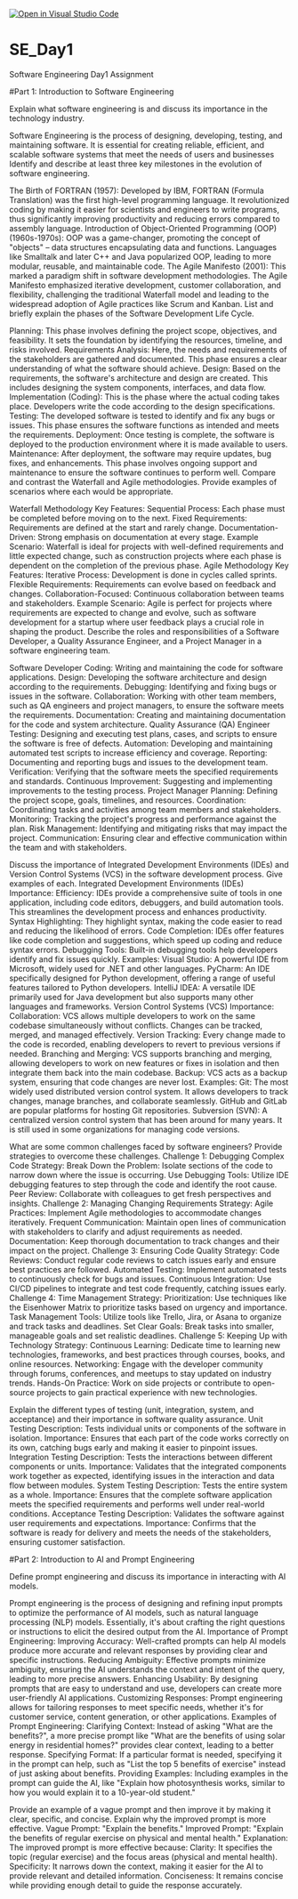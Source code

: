 [![Open in Visual Studio Code](https://classroom.github.com/assets/open-in-vscode-2e0aaae1b6195c2367325f4f02e2d04e9abb55f0b24a779b69b11b9e10269abc.svg)](https://classroom.github.com/online_ide?assignment_repo_id=18374305&assignment_repo_type=AssignmentRepo)
# SE_Day1
Software Engineering Day1 Assignment

#Part 1: Introduction to Software Engineering

Explain what software engineering is and discuss its importance in the technology industry.

Software Engineering is the process of designing, developing, testing, and maintaining software.
 It is essential for creating reliable, efficient, and scalable software systems that meet the needs of users and businesses
Identify and describe at least three key milestones in the evolution of software engineering.

The Birth of FORTRAN (1957): Developed by IBM, FORTRAN (Formula Translation) was the first high-level programming language. It revolutionized coding by making it easier for scientists and engineers to write programs, thus significantly improving productivity and reducing errors compared to assembly language.
Introduction of Object-Oriented Programming (OOP) (1960s-1970s): OOP was a game-changer, promoting the concept of "objects" – data structures encapsulating data and functions. Languages like Smalltalk and later C++ and Java popularized OOP, leading to more modular, reusable, and maintainable code.
The Agile Manifesto (2001): This marked a paradigm shift in software development methodologies. The Agile Manifesto emphasized iterative development, customer collaboration, and flexibility, challenging the traditional Waterfall model and leading to the widespread adoption of Agile practices like Scrum and Kanban.
List and briefly explain the phases of the Software Development Life Cycle.

Planning: This phase involves defining the project scope, objectives, and feasibility. It sets the foundation by identifying the resources, timeline, and risks involved.
Requirements Analysis: Here, the needs and requirements of the stakeholders are gathered and documented. This phase ensures a clear understanding of what the software should achieve.
Design: Based on the requirements, the software's architecture and design are created. This includes designing the system components, interfaces, and data flow.
Implementation (Coding): This is the phase where the actual coding takes place. Developers write the code according to the design specifications.
Testing: The developed software is tested to identify and fix any bugs or issues. This phase ensures the software functions as intended and meets the requirements.
Deployment: Once testing is complete, the software is deployed to the production environment where it is made available to users.
Maintenance: After deployment, the software may require updates, bug fixes, and enhancements. This phase involves ongoing support and maintenance to ensure the software continues to perform well.
Compare and contrast the Waterfall and Agile methodologies. Provide examples of scenarios where each would be appropriate.

Waterfall Methodology
Key Features:
Sequential Process: Each phase must be completed before moving on to the next.
Fixed Requirements: Requirements are defined at the start and rarely change.
Documentation-Driven: Strong emphasis on documentation at every stage.
Example Scenario: Waterfall is ideal for projects with well-defined requirements and little expected change, such as construction projects where each phase is dependent on the completion of the previous phase.
Agile Methodology
Key Features:
Iterative Process: Development is done in cycles called sprints.
Flexible Requirements: Requirements can evolve based on feedback and changes.
Collaboration-Focused: Continuous collaboration between teams and stakeholders.
Example Scenario: Agile is perfect for projects where requirements are expected to change and evolve, such as software development for a startup where user feedback plays a crucial role in shaping the product.
Describe the roles and responsibilities of a Software Developer, a Quality Assurance Engineer, and a Project Manager in a software engineering team.

Software Developer
Coding: Writing and maintaining the code for software applications.
Design: Developing the software architecture and design according to the requirements.
Debugging: Identifying and fixing bugs or issues in the software.
Collaboration: Working with other team members, such as QA engineers and project managers, to ensure the software meets the requirements.
Documentation: Creating and maintaining documentation for the code and system architecture.
Quality Assurance (QA) Engineer
Testing: Designing and executing test plans, cases, and scripts to ensure the software is free of defects.
Automation: Developing and maintaining automated test scripts to increase efficiency and coverage.
Reporting: Documenting and reporting bugs and issues to the development team.
Verification: Verifying that the software meets the specified requirements and standards.
Continuous Improvement: Suggesting and implementing improvements to the testing process.
Project Manager
Planning: Defining the project scope, goals, timelines, and resources.
Coordination: Coordinating tasks and activities among team members and stakeholders.
Monitoring: Tracking the project's progress and performance against the plan.
Risk Management: Identifying and mitigating risks that may impact the project.
Communication: Ensuring clear and effective communication within the team and with stakeholders.

Discuss the importance of Integrated Development Environments (IDEs) and Version Control Systems (VCS) in the software development process. Give examples of each.
Integrated Development Environments (IDEs)
Importance:
Efficiency: IDEs provide a comprehensive suite of tools in one application, including code editors, debuggers, and build automation tools. This streamlines the development process and enhances productivity.
Syntax Highlighting: They highlight syntax, making the code easier to read and reducing the likelihood of errors.
Code Completion: IDEs offer features like code completion and suggestions, which speed up coding and reduce syntax errors.
Debugging Tools: Built-in debugging tools help developers identify and fix issues quickly.
Examples:
Visual Studio: A powerful IDE from Microsoft, widely used for .NET and other languages.
PyCharm: An IDE specifically designed for Python development, offering a range of useful features tailored to Python developers.
IntelliJ IDEA: A versatile IDE primarily used for Java development but also supports many other languages and frameworks.
Version Control Systems (VCS)
Importance:
Collaboration: VCS allows multiple developers to work on the same codebase simultaneously without conflicts. Changes can be tracked, merged, and managed effectively.
Version Tracking: Every change made to the code is recorded, enabling developers to revert to previous versions if needed.
Branching and Merging: VCS supports branching and merging, allowing developers to work on new features or fixes in isolation and then integrate them back into the main codebase.
Backup: VCS acts as a backup system, ensuring that code changes are never lost.
Examples:
Git: The most widely used distributed version control system. It allows developers to track changes, manage branches, and collaborate seamlessly. GitHub and GitLab are popular platforms for hosting Git repositories.
Subversion (SVN): A centralized version control system that has been around for many years. It is still used in some organizations for managing code versions.

What are some common challenges faced by software engineers? Provide strategies to overcome these challenges.
Challenge 1: Debugging Complex Code
Strategy:
Break Down the Problem: Isolate sections of the code to narrow down where the issue is occurring.
Use Debugging Tools: Utilize IDE debugging features to step through the code and identify the root cause.
Peer Review: Collaborate with colleagues to get fresh perspectives and insights.
Challenge 2: Managing Changing Requirements
Strategy:
Agile Practices: Implement Agile methodologies to accommodate changes iteratively.
Frequent Communication: Maintain open lines of communication with stakeholders to clarify and adjust requirements as needed.
Documentation: Keep thorough documentation to track changes and their impact on the project.
Challenge 3: Ensuring Code Quality
Strategy:
Code Reviews: Conduct regular code reviews to catch issues early and ensure best practices are followed.
Automated Testing: Implement automated tests to continuously check for bugs and issues.
Continuous Integration: Use CI/CD pipelines to integrate and test code frequently, catching issues early.
Challenge 4: Time Management
Strategy:
Prioritization: Use techniques like the Eisenhower Matrix to prioritize tasks based on urgency and importance.
Task Management Tools: Utilize tools like Trello, Jira, or Asana to organize and track tasks and deadlines.
Set Clear Goals: Break tasks into smaller, manageable goals and set realistic deadlines.
Challenge 5: Keeping Up with Technology
Strategy:
Continuous Learning: Dedicate time to learning new technologies, frameworks, and best practices through courses, books, and online resources.
Networking: Engage with the developer community through forums, conferences, and meetups to stay updated on industry trends.
Hands-On Practice: Work on side projects or contribute to open-source projects to gain practical experience with new technologies.

Explain the different types of testing (unit, integration, system, and acceptance) and their importance in software quality assurance.
Unit Testing
Description: Tests individual units or components of the software in isolation. Importance: Ensures that each part of the code works correctly on its own, catching bugs early and making it easier to pinpoint issues.
Integration Testing
Description: Tests the interactions between different components or units. Importance: Validates that the integrated components work together as expected, identifying issues in the interaction and data flow between modules.
System Testing
Description: Tests the entire system as a whole. Importance: Ensures that the complete software application meets the specified requirements and performs well under real-world conditions.
Acceptance Testing
Description: Validates the software against user requirements and expectations. Importance: Confirms that the software is ready for delivery and meets the needs of the stakeholders, ensuring customer satisfaction.

#Part 2: Introduction to AI and Prompt Engineering


Define prompt engineering and discuss its importance in interacting with AI models.

Prompt engineering is the process of designing and refining input prompts to optimize the performance of AI models, such as natural language processing (NLP) models. Essentially, it's about crafting the right questions or instructions to elicit the desired output from the AI.
Importance of Prompt Engineering:
Improving Accuracy: Well-crafted prompts can help AI models produce more accurate and relevant responses by providing clear and specific instructions.
Reducing Ambiguity: Effective prompts minimize ambiguity, ensuring the AI understands the context and intent of the query, leading to more precise answers.
Enhancing Usability: By designing prompts that are easy to understand and use, developers can create more user-friendly AI applications.
Customizing Responses: Prompt engineering allows for tailoring responses to meet specific needs, whether it's for customer service, content generation, or other applications.
Examples of Prompt Engineering:
Clarifying Context: Instead of asking "What are the benefits?", a more precise prompt like "What are the benefits of using solar energy in residential homes?" provides clear context, leading to a better response.
Specifying Format: If a particular format is needed, specifying it in the prompt can help, such as "List the top 5 benefits of exercise" instead of just asking about benefits.
Providing Examples: Including examples in the prompt can guide the AI, like "Explain how photosynthesis works, similar to how you would explain it to a 10-year-old student."

Provide an example of a vague prompt and then improve it by making it clear, specific, and concise. Explain why the improved prompt is more effective.
Vague Prompt:
"Explain the benefits."
Improved Prompt:
"Explain the benefits of regular exercise on physical and mental health."
Explanation:
The improved prompt is more effective because:
Clarity: It specifies the topic (regular exercise) and the focus areas (physical and mental health).
Specificity: It narrows down the context, making it easier for the AI to provide relevant and detailed information.
Conciseness: It remains concise while providing enough detail to guide the response accurately.
